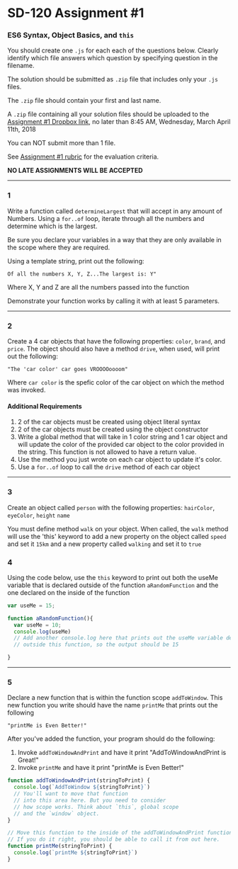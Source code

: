 # SD-120 Assignment #1

### ES6 Syntax, Object Basics, and `this`

You should create one `.js` for each each of the questions below. Clearly identify which file answers which question by specifying question in the filename.

The solution should be submitted as `.zip` file that includes only your `.js` files. 

The `.zip` file should contain your first and last name.

A `.zip` file containing all your solution files should be uploaded to the [Assignment #1 Dropbox link](https://www.dropbox.com/request/i8n7MmazvZGG1wwAfPAK), no later than 8:45 AM, Wednesday, March April 11th, 2018

You can NOT submit more than 1 file. 

See [Assignment #1 rubric](https://github.com/jniziol/ObjectOrientedJavascript/blob/master/SD120%20Assignment%20%231%20-%20Rubric.pdf) for the evaluation criteria.

**NO LATE ASSIGNMENTS WILL BE ACCEPTED**

---

### 1

Write a function called `determineLargest` that will accept in any amount of Numbers.
Using a `for..of` loop, iterate through all the numbers and determine which is the largest.

Be sure you declare your variables in a way that they are only available in the scope where they are required.

Using a template string, print out the following:

```
Of all the numbers X, Y, Z...The largest is: Y" 
```

Where X, Y and Z are all the numbers passed into the function

Demonstrate your function works by calling it with at least 5 parameters.

---
### 2

Create a 4 car objects that have the following properties: `color`, `brand`, and `price`. The object should also have a method `drive`, when used, will print out the following:

```
"The 'car color' car goes VROOOOoooom"

```

Where `car color` is the spefic color of the car object on which the method was invoked.

#### Additional Requirements
1. 2 of the car objects must be created using object literal syntax
2. 2 of the car objects must be created using the object constructor
3. Write a global method that will take in 1 color string and 1 car object and will update the color of the provided car object to the color provided in the string. This function is not allowed to have a return value.
4. Use the method you just wrote on each car object to update it's color.
5. Use a `for..of` loop to call the `drive` method of each car object

---

### 3

Create an object called `person` with the following properties: `hairColor`, `eyeColor`, `height`
`name`

You must define method `walk` on your object. When called, the `walk` method will use the 'this' keyword to add a new property on the object called `speed` and set it `15km` and a new property called `walking` and set it to `true`

### 4

Using the code below, use the `this` keyword to print out both the useMe variable that is declared outside of the function `aRandomFunction` and the one declared on the inside of the function

```javascript
var useMe = 15;

function aRandomFunction(){
  var useMe = 10;
  console.log(useMe)
  // Add another console.log here that prints out the useMe variable declared
  // outside this function, so the output should be 15  

}
```

---

### 5

Declare a new function that is within the function scope `addToWindow`. This new function you write should have the name `printMe` that prints out the following 

```
"printMe is Even Better!"
```

After you've added the function, your program should do the following:
1. Invoke `addToWindowAndPrint` and have it print "AddToWindowAndPrint is Great!"
2. Invoke `printMe` and have it print "printMe is Even Better!"

```javascript
function addToWindowAndPrint(stringToPrint) {
  console.log(`AddToWindow ${stringToPrint}`)
  // You'll want to move that function
  // into this area here. But you need to consider
  // how scope works. Think about `this`, global scope
  // and the `window` object.
} 

// Move this function to the inside of the addToWindowAndPrint function
// If you do it right, you should be able to call it from out here.
function printMe(stringToPrint) {
  console.log(`printMe ${stringToPrint}`)
}
```


